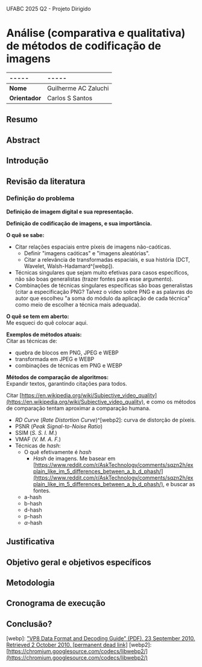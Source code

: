 UFABC 2025 Q2 - Projeto Dirigido

# Análise (comparativa e qualitativa) de métodos de codificação de imagens

| ----- | ----- |
| :---- | :---- |
| **Nome** | Guilherme AC Zaluchi |
| **Orientador** | Carlos S Santos |

## Resumo

<!--
Comentários:

-->

## Abstract

<!--
Comentários:

-->

## Introdução

<!--
Comentários:

-->

## Revisão da literatura

<!--
Comentários:

-->

### Definição do problema

<!--
Comentários:

-->

**Definição de imagem digital e sua representação.**
<!-- Conferir livro na biblioteca que tem uma definição sucinta de imagem digital, e usá-la aqui. -->

**Definição de codificação de imagens, e sua importância.**

**O quê se sabe:**
- Citar relações espaciais entre píxeis de imagens não-caóticas.
  - Definir "imagens caóticas" e "imagens aleatórias".
  - Citar a relevância de transformadas espaciais, e sua história (DCT, Wavelet, Walsh-Hadamard^[webp]).
- Técnicas singulares que sejam muito efetivas para casos específicos, não são boas generalistas (trazer fontes para esse argumento).
- Combinações de técnicas singulares específicas são boas generalistas (citar a especificação PNG? Talvez o vídeo sobre PNG e as palavras do autor que escolheu "a soma do módulo da aplicação de cada técnica" como meio de escolher a técnica mais adequada).

**O quê se tem em aberto:**  
Me esqueci do quê colocar aqui.

**Exemplos de métodos atuais:**  
Citar as técnicas de:
- quebra de blocos em PNG, JPEG e WEBP
- transformada em JPEG e WEBP
- combinações de técnicas em PNG e WEBP

**Métodos de comparação de algoritmos:**  
Expandir textos, garantindo citações para todos.

Citar [https://en.wikipedia.org/wiki/Subjective_video_quality](https://en.wikipedia.org/wiki/Subjective_video_quality), e como os métodos de comparação tentam aproximar a comparação humana.

- _RD Curve_ (_Rate Distortion Curve_)^[webp2]: curva de distorção de píxeis.
- PSNR (_Peak Signal-to-Noise Ratio_)
- SSIM (_S. S. I. M._)
- VMAF (_V. M. A. F._)
- Técnicas de _hash_:
  - O quê efetivamente é _hash_
    - _Hash_ de imagens. Me basear em [https://www.reddit.com/r/AskTechnology/comments/sqzn2h/explain_like_im_5_differences_between_a_b_d_phash/](https://www.reddit.com/r/AskTechnology/comments/sqzn2h/explain_like_im_5_differences_between_a_b_d_phash/), e buscar as fontes.
  - a-hash
  - b-hash
  - d-hash
  - p-hash
  - $\alpha$-hash

## Justificativa

<!--
Comentários:

-->

## Objetivo geral e objetivos específicos

<!--
Comentários:

-->

## Metodologia

<!--
Comentários:

-->

## Cronograma de execução

<!--
Comentários:

-->

## Conclusão?

<!--
Comentários:

-->

[webp]: ["VP8 Data Format and Decoding Guide" (PDF). 23 September 2010. Retrieved 2 October 2010. [permanent dead link]](https://en.wikipedia.org/wiki/WebP)
[webp2]: [https://chromium.googlesource.com/codecs/libwebp2/](https://chromium.googlesource.com/codecs/libwebp2/)
